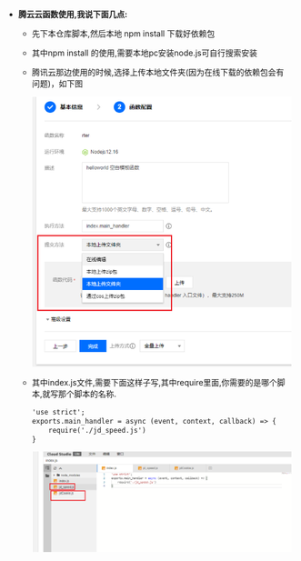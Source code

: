 - **腾云云函数使用,我说下面几点:**

    - 先下本仓库脚本,然后本地 npm install 下载好依赖包

    - 其中npm install 的使用,需要本地pc安装node.js可自行搜索安装

    - 腾讯云那边使用的时候,选择上传本地文件夹(因为在线下载的依赖包会有问题)，如下图

        ![Snipaste_2020-08-28_09-31-42.png](icon/Snipaste_2020-08-28_09-31-42.png)

    - 其中index.js文件,需要下面这样子写,其中require里面,你需要的是哪个脚本,就写那个脚本的名称.

        ```
        'use strict';
        exports.main_handler = async (event, context, callback) => {
            require('./jd_speed.js')
        }
        ```
      
        ![txy.png](icon/txy.png)